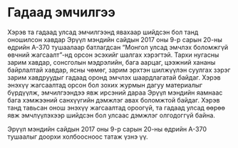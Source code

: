 # Гадаад эмчилгээ

Хэрэв та гадаад улсад эмчилгээнд явахаар шийдсэн бол танд оношилсон хавдар Эрүүл мэндийн сайдын 2017 оны 9-р сарын 20-ны өдрийн А-370 тушаалаар батлагдсан “Монгол улсад эмчлэх боломжгүй өвчний жагсаалт”-нд орсон эсэхийг шалгах хэрэгтэй. Тархи нугасны зарим хавдар, сонсголын мэдрэлийн, бага аарцаг, цээжний хананы байрлалтай хавдар, ясны чөмөг, зарим эрхтэн шилжүүлэн суулгах зэрэг зарим хавдруудыг гадаад оронд эмчлэх шаардлагатай байдаг. Хэрэв энэхүү жагсаалтад орсон бол зохих журмын дагуу материалыг бүрдүүлж, эмчилгээндээ явж ирсэний дараа Эрүүл мэндийн яамнаас бага хэмжээний санхүүгийн дэмжлэг авах боломжтой байдаг. Хэрэв танд тавьсан онош энэхүү жагсаалтад ороогүй, та гадаад улсад өөрөө явж эмчлүүлэхээр шийдсэн бол улсаас дэмжлэг олгодоггүй байна.

Эрүүл мэндийн сайдын 2017 оны 9-р сарын 20-ны өдрийн А-370 тушаалыг доорхи холбоосноос татаж үзнэ үү.
